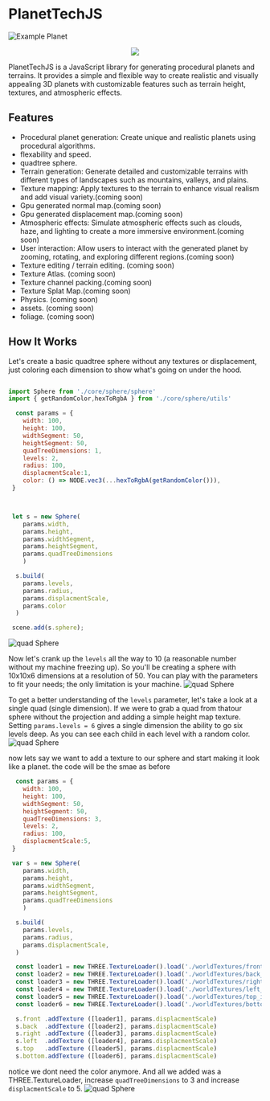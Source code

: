 # PlanetTechJS
![Example Planet](./public/readmeImg/example-planet.png)

<p align="center">
  <img src="./public/readmeImg/img6.png" />
</p>

PlanetTechJS is a JavaScript library for generating procedural planets and terrains. It provides a simple and flexible way to create realistic and visually appealing 3D planets with customizable features such as terrain height, textures, and atmospheric effects.


## Features
- Procedural planet generation: Create unique and realistic planets using procedural algorithms.
- flexability and speed.
- quadtree sphere.
- Terrain generation: Generate detailed and customizable terrains with different types of landscapes such as mountains, valleys, and plains.
- Texture mapping: Apply textures to the terrain to enhance visual realism and add visual variety.(coming soon)
- Gpu generated normal map.(coming soon)
- Gpu generated displacement map.(coming soon)
- Atmospheric effects: Simulate atmospheric effects such as clouds, haze, and lighting to create a more immersive environment.(coming soon)
- User interaction: Allow users to interact with the generated planet by zooming, rotating, and exploring different regions.(coming soon)
- Texture editing / terrain editing. (coming soon)
- Texture Atlas. (coming soon)
- Texture channel packing.(coming soon)
- Texture Splat Map.(coming soon)
- Physics. (coming soon)
- assets.  (coming soon)
- foliage. (coming soon)


## How It Works
Let's create a basic quadtree sphere without any textures or displacement, just coloring each dimension to show what's going on under the hood.
```javascript

import Sphere from './core/sphere/sphere'
import { getRandomColor,hexToRgbA } from './core/sphere/utils'

  const params = {
    width: 100,
    height: 100,
    widthSegment: 50,
    heightSegment: 50,
    quadTreeDimensions: 1,
    levels: 2,
    radius: 100,
    displacmentScale:1,
    color: () => NODE.vec3(...hexToRgbA(getRandomColor())),
 }



 let s = new Sphere(
    params.width,
    params.height,
    params.widthSegment,
    params.heightSegment,
    params.quadTreeDimensions
    )

  s.build(
    params.levels,
    params.radius,
    params.displacmentScale,
    params.color
  )

 scene.add(s.sphere);

```
![quad Sphere](./public/readmeImg/img2.png)

Now let's crank up the `levels` all the way to 10 (a reasonable number without my machine freezing up). So you'll be creating a sphere with 10x10x6 dimensions at a resolution of 50. You can play with the parameters to fit your needs; the only limitation is your machine.
![quad Sphere](./public/readmeImg/img3.png)

To get a better understanding of the `levels` parameter, let's take a look at a single quad (single dimension). If we were to grab a quad from thatour sphere without the projection and adding a simple height map texture. Setting `params.levels = 6` gives a single dimension the ability to go six levels deep. As you can see each child in each level with a random color. 
![quad Sphere](./public/readmeImg/img4.jpg)

now lets say we want to add a texture to our sphere and start making it look like a planet.
the code will be the smae as before
```javascript
  const params = {
    width: 100,
    height: 100,
    widthSegment: 50,
    heightSegment: 50,
    quadTreeDimensions: 3,
    levels: 2,
    radius: 100,
    displacmentScale:5,
 }

 var s = new Sphere(
    params.width,
    params.height,
    params.widthSegment,
    params.heightSegment,
    params.quadTreeDimensions
    )

  s.build(
    params.levels,
    params.radius,
    params.displacmentScale,
  )

  const loader1 = new THREE.TextureLoader().load('./worldTextures/front_image.png');
  const loader2 = new THREE.TextureLoader().load('./worldTextures/back_image.png');
  const loader3 = new THREE.TextureLoader().load('./worldTextures/right_image.png');
  const loader4 = new THREE.TextureLoader().load('./worldTextures/left_image.png');
  const loader5 = new THREE.TextureLoader().load('./worldTextures/top_image.png');
  const loader6 = new THREE.TextureLoader().load('./worldTextures/bottom_image.png');

  s.front .addTexture ([loader1], params.displacmentScale)
  s.back  .addTexture ([loader2], params.displacmentScale)
  s.right .addTexture ([loader3], params.displacmentScale)
  s.left  .addTexture ([loader4], params.displacmentScale)
  s.top   .addTexture ([loader5], params.displacmentScale)
  s.bottom.addTexture ([loader6], params.displacmentScale)

```
notice we dont need the color anymore. And all we added was a THREE.TextureLoader, increase `quadTreeDimensions` to 3 and increase `displacmentScale` to 5.
![quad Sphere](./public/readmeImg/img7.png)
